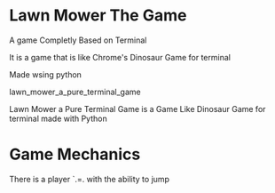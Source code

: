 # Lawn Mower The Game

A game Completly Based on Terminal

It is a game that is like Chrome's Dinosaur Game for terminal

Made wsing python

lawn_mower_a_pure_terminal_game

Lawn Mower a Pure Terminal Game is a Game Like Dinosaur Game for terminal made with Python



# Game Mechanics

There is a player `.=. with the ability to jump

